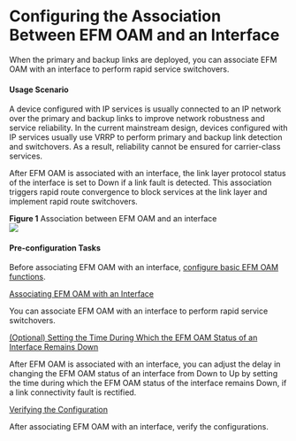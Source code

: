 Configuring the Association Between EFM OAM and an Interface
============================================================

When the primary and backup links are deployed, you can associate EFM OAM with an interface to perform rapid service switchovers.

#### Usage Scenario

A device configured with IP services is usually connected to an IP network over the primary and backup links to improve network robustness and service reliability. In the current mainstream design, devices configured with IP services usually use VRRP to perform primary and backup link detection and switchovers. As a result, reliability cannot be ensured for carrier-class services.

After EFM OAM is associated with an interface, the link layer protocol status of the interface is set to Down if a link fault is detected. This association triggers rapid route convergence to block services at the link layer and implement rapid route switchovers.

**Figure 1** Association between EFM OAM and an interface  
![](images/fig_dc_vrp_efm_cfg_202301.png)  


#### Pre-configuration Tasks

Before associating EFM OAM with an interface, [configure basic EFM OAM functions](dc_vrp_efm_cfg_2003.html).


[Associating EFM OAM with an Interface](../../../../software/nev8r10_vrpv8r16/user/vrp/dc_vrp_efm_cfg_2030.html)

You can associate EFM OAM with an interface to perform rapid service switchovers.

[(Optional) Setting the Time During Which the EFM OAM Status of an Interface Remains Down](../../../../software/nev8r10_vrpv8r16/user/vrp/dc_vrp_efm_cfg_2031.html)

After EFM OAM is associated with an interface, you can adjust the delay in changing the EFM OAM status of an interface from Down to Up by setting the time during which the EFM OAM status of the interface remains Down, if a link connectivity fault is rectified.

[Verifying the Configuration](../../../../software/nev8r10_vrpv8r16/user/vrp/dc_vrp_efm_cfg_2032.html)

After associating EFM OAM with an interface, verify the configurations.
